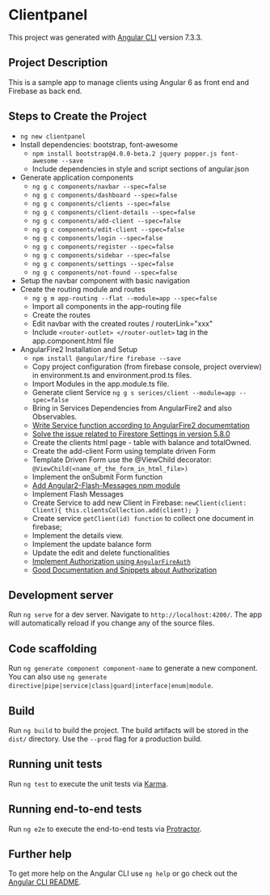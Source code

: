 # Clientpanel

This project was generated with [Angular CLI](https://github.com/angular/angular-cli) version 7.3.3.

## Project Description

This is a sample app to manage clients using Angular 6 as front end and Firebase as back end.

## Steps to Create the Project

+ `ng new clientpanel`
+ Install dependencies: bootstrap, font-awesome
  + `npm install bootstrap@4.0.0-beta.2 jquery popper.js font-awesome --save`
  + Include dependencies in style and script sections of angular.json
+ Generate application components
  + `ng g c components/navbar --spec=false`
  + `ng g c components/dashboard --spec=false`
  + `ng g c components/clients --spec=false`
  + `ng g c components/client-details --spec=false`
  + `ng g c components/add-client --spec=false`
  + `ng g c components/edit-client --spec=false`
  + `ng g c components/login --spec=false`
  + `ng g c components/register --spec=false`
  + `ng g c components/sidebar --spec=false`
  + `ng g c components/settings --spec=false`
  + `ng g c components/not-found --spec=false`
+ Setup the navbar component with basic navigation
+ Create the routing module and routes
  + `ng g m app-routing --flat --module=app --spec=false`
  + Import all components in the app-routing file
  + Create the routes
  + Edit navbar with the created routes / routerLink="xxx"
  + Include `<router-outlet> </router-outlet>` tag in the app.component.html file
+ AngularFire2 Installation and Setup
  + `npm install @angular/fire firebase --save`
  + Copy project configuration (from firebase console, project overview) in environment.ts and environment.prod.ts files.
  + Import Modules in the app.module.ts file.
  + Generate client Service `ng g s serices/client --module=app --spec=false`
  + Bring in Services Dependencies from AngularFire2 and also Observables.
  + [Write Service function according to AngularFire2 documemtation](https://github.com/angular/angularfire2/blob/master/docs/firestore/collections.md)
  + [Solve the issue related to Firestore Settings in version 5.8.0](https://github.com/angular/angularfire2/issues/1993)
  + Create the clients html page - table with balance and totalOwned.
  + Create the add-client Form using template driven Form
  + Template Driven Form use the @ViewChild decorator: `@ViewChild(<name_of_the_form_in_html_file>)`
  + Implement the onSubmit Form function
  + [Add Angular2-Flash-Messages npm module](https://www.npmjs.com/package/angular2-flash-messages)
  + Implement Flash Messages
  + Create Service to add new Client in Firebase:
    `newClient(client: Client){
     this.clientsCollection.add(client);
     }`
  + Create service `getClient(id) function` to collect one document in firebase;
  + Implement the details view.
  + Implement the update balance form
  + Update the edit and delete functionalities
  + [Implement Authorization using `AngularFireAuth`](https://angularfirebase.com/snippets/angularfire2-version-4-authentication-service/)
  + [Good Documentation and Snippets about Authorization](https://angularfirebase.com/snippets/angularfire2-version-4-authentication-service/)

## Development server

Run `ng serve` for a dev server. Navigate to `http://localhost:4200/`. The app will automatically reload if you change any of the source files.

## Code scaffolding

Run `ng generate component component-name` to generate a new component. You can also use `ng generate directive|pipe|service|class|guard|interface|enum|module`.

## Build

Run `ng build` to build the project. The build artifacts will be stored in the `dist/` directory. Use the `--prod` flag for a production build.

## Running unit tests

Run `ng test` to execute the unit tests via [Karma](https://karma-runner.github.io).

## Running end-to-end tests

Run `ng e2e` to execute the end-to-end tests via [Protractor](http://www.protractortest.org/).

## Further help

To get more help on the Angular CLI use `ng help` or go check out the [Angular CLI README](https://github.com/angular/angular-cli/blob/master/README.md).
